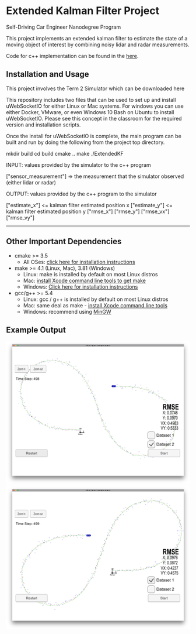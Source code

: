 # Extended Kalman Filter Project
Self-Driving Car Engineer Nanodegree Program

This project implements an extended kalman filter to estimate the state of a moving object of interest by combining noisy lidar and radar measurements.

Code for c++ implementation can be found in the [here](/src).

## Installation and Usage

This project involves the Term 2 Simulator which can be downloaded here

This repository includes two files that can be used to set up and install uWebSocketIO for either Linux or Mac systems. For windows you can use either Docker, VMware, or even Windows 10 Bash on Ubuntu to install uWebSocketIO. Please see this concept in the classroom for the required version and installation scripts.

Once the install for uWebSocketIO is complete, the main program can be built and run by doing the following from the project top directory.

mkdir build
cd build
cmake ..
make
./ExtendedKF

INPUT: values provided by the simulator to the c++ program

["sensor_measurement"] => the measurement that the simulator observed (either lidar or radar)

OUTPUT: values provided by the c++ program to the simulator

["estimate_x"] <= kalman filter estimated position x
["estimate_y"] <= kalman filter estimated position y
["rmse_x"]
["rmse_y"]
["rmse_vx"]
["rmse_vy"]

---

## Other Important Dependencies

* cmake >= 3.5
  * All OSes: [click here for installation instructions](https://cmake.org/install/)
* make >= 4.1 (Linux, Mac), 3.81 (Windows)
  * Linux: make is installed by default on most Linux distros
  * Mac: [install Xcode command line tools to get make](https://developer.apple.com/xcode/features/)
  * Windows: [Click here for installation instructions](http://gnuwin32.sourceforge.net/packages/make.htm)
* gcc/g++ >= 5.4
  * Linux: gcc / g++ is installed by default on most Linux distros
  * Mac: same deal as make - [install Xcode command line tools](https://developer.apple.com/xcode/features/)
  * Windows: recommend using [MinGW](http://www.mingw.org/)
  
## Example Output

![Output 1](/output_imgs/img1.png)
![Output 2](/output_imgs/img2.png)

